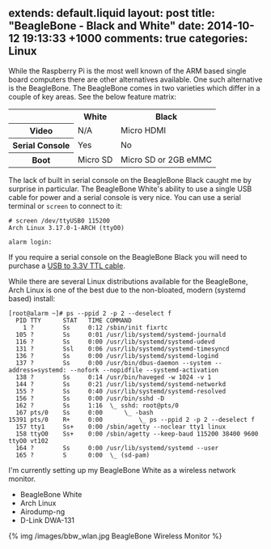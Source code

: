 extends: default.liquid
layout: post
title: "BeagleBone - Black and White"
date: 2014-10-12 19:13:33 +1000
comments: true
categories: Linux
---

While the Raspberry Pi is the most well known of the ARM based single board
computers there are other alternatives available. One such alternative is the
BeagleBone. The BeagleBone comes in two varieties which differ in a couple
of key areas. See the below feature matrix:

<table>
    <tr>
        <th></th>
        <th>White</th>
        <th>Black</th>
    </tr>
    <tr>
        <th>Video</th>
        <td>N/A</td>
        <td>Micro HDMI</td>
    </tr>
    <tr>
        <th>Serial Console</th>
        <td>Yes</td>
        <td>No</td>
    </tr>
        <th>Boot</th>
        <td>Micro SD</td>
        <td>Micro SD or 2GB eMMC</td>
    </tr>
</table>

The lack of built in serial console on the BeagleBone Black caught me by
surprise in particular. The BeagleBone White's ability to use a single USB cable
for power and a serial console is very nice. You can use a serial terminal or
`screen` to connect to it:

    # screen /dev/ttyUSB0 115200
    Arch Linux 3.17.0-1-ARCH (ttyO0)

    alarm login:

If you require a serial console on the BeagleBone Black you will need to
purchase a [USB to 3.3V TTL cable][0].

While there are several Linux distributions available for the BeagleBone, Arch
Linux is one of the best due to the non-bloated, modern (systemd based) install:

    [root@alarm ~]# ps --ppid 2 -p 2 --deselect f
      PID TTY      STAT   TIME COMMAND
        1 ?        Ss     0:12 /sbin/init fixrtc
      105 ?        Ss     0:01 /usr/lib/systemd/systemd-journald
      116 ?        Ss     0:00 /usr/lib/systemd/systemd-udevd
      131 ?        Ssl    0:06 /usr/lib/systemd/systemd-timesyncd
      136 ?        Ss     0:00 /usr/lib/systemd/systemd-logind
      137 ?        Ss     0:00 /usr/bin/dbus-daemon --system --address=systemd: --nofork --nopidfile --systemd-activation
      138 ?        Ss     0:14 /usr/bin/haveged -w 1024 -v 1
      144 ?        Ss     0:21 /usr/lib/systemd/systemd-networkd
      155 ?        Ss     0:40 /usr/lib/systemd/systemd-resolved
      156 ?        Ss     0:00 /usr/bin/sshd -D
      162 ?        Ss     1:16  \_ sshd: root@pts/0
      167 pts/0    Ss     0:00      \_ -bash
    15391 pts/0    R+     0:00          \_ ps --ppid 2 -p 2 --deselect f
      157 tty1     Ss+    0:00 /sbin/agetty --noclear tty1 linux
      158 ttyO0    Ss+    0:00 /sbin/agetty --keep-baud 115200 38400 9600 ttyO0 vt102
      164 ?        Ss     0:00 /usr/lib/systemd/systemd --user
      165 ?        S      0:00  \_ (sd-pam)

I'm currently setting up my BeagleBone White as a wireless network monitor.

 * BeagleBone White
 * Arch Linux
 * Airodump-ng
 * D-Link DWA-131

{% img  /images/bbw_wlan.jpg BeagleBone Wireless Monitor %}

[0]: http://elinux.org/Beagleboard:BeagleBone_Black_Accessories#Serial_Debug_Cables
